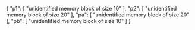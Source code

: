 

{
  "p1": [
    "unidentified memory block of size 10"
  ],
  "p2": [
    "unidentified memory block of size 20"
  ],
  "pa": [
    "unidentified memory block of size 20"
  ],
  "pb": [
    "unidentified memory block of size 10"
  ]
}